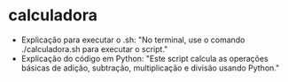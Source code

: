 # calculadora
* Explicação para executar o .sh: "No terminal, use o comando ./calculadora.sh para executar o script."
* Explicação do código em Python: "Este script calcula as operações básicas de adição, subtração, multiplicação e divisão usando Python."
